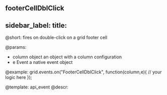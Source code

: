 footerCellDblClick
---
sidebar_label: 
title: 
---          

@short:
fires on double-click on a grid footer cell

@params:
- column		object		an object with a column configuration
- e				Event		a native event object


@example:
grid.events.on("FooterCellDblClick", function(column,e){
    // your logic here
});


@template: api_event
@descr:



